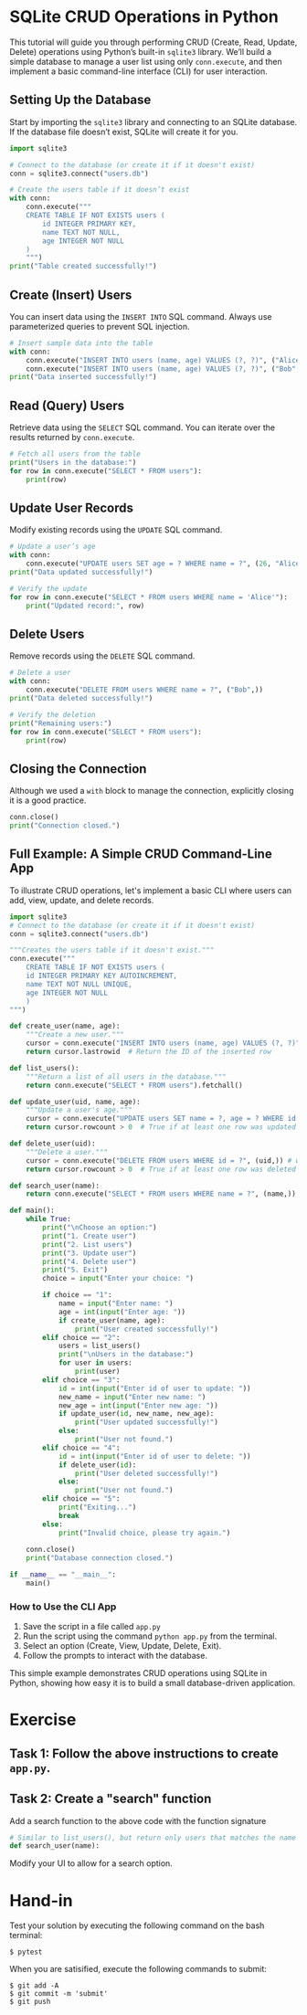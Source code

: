 # SQLite CRUD Operations in Python

This tutorial will guide you through performing CRUD (Create, Read, Update, Delete)
operations using Python’s built-in `sqlite3` library. We’ll build a simple database
to manage a user list using only `conn.execute`, and then implement a basic command-line
interface (CLI) for user interaction.

## Setting Up the Database

Start by importing the `sqlite3` library and connecting to an SQLite database. If the
database file doesn’t exist, SQLite will create it for you.

```python
import sqlite3

# Connect to the database (or create it if it doesn't exist)
conn = sqlite3.connect("users.db")

# Create the users table if it doesn’t exist
with conn:
    conn.execute("""
    CREATE TABLE IF NOT EXISTS users (
        id INTEGER PRIMARY KEY,
        name TEXT NOT NULL,
        age INTEGER NOT NULL
    )
    """)
print("Table created successfully!")
```

## Create (Insert) Users

You can insert data using the `INSERT INTO` SQL command. Always use parameterized queries to prevent SQL injection.

```python
# Insert sample data into the table
with conn:
    conn.execute("INSERT INTO users (name, age) VALUES (?, ?)", ("Alice", 25))
    conn.execute("INSERT INTO users (name, age) VALUES (?, ?)", ("Bob", 30))
print("Data inserted successfully!")
```

## Read (Query) Users

Retrieve data using the `SELECT` SQL command. You can iterate over the results returned by `conn.execute`.

```python
# Fetch all users from the table
print("Users in the database:")
for row in conn.execute("SELECT * FROM users"):
    print(row)
```

## Update User Records

Modify existing records using the `UPDATE` SQL command.

```python
# Update a user’s age
with conn:
    conn.execute("UPDATE users SET age = ? WHERE name = ?", (26, "Alice"))
print("Data updated successfully!")

# Verify the update
for row in conn.execute("SELECT * FROM users WHERE name = 'Alice'"):
    print("Updated record:", row)
```

## Delete Users

Remove records using the `DELETE` SQL command.

```python
# Delete a user
with conn:
    conn.execute("DELETE FROM users WHERE name = ?", ("Bob",))
print("Data deleted successfully!")

# Verify the deletion
print("Remaining users:")
for row in conn.execute("SELECT * FROM users"):
    print(row)
```

## Closing the Connection

Although we used a `with` block to manage the connection, explicitly closing it is a good practice.

```python
conn.close()
print("Connection closed.")
```

## Full Example: A Simple CRUD Command-Line App

To illustrate CRUD operations, let's implement a basic CLI where users can add, view, update, and delete records.

```python
import sqlite3
# Connect to the database (or create it if it doesn't exist)
conn = sqlite3.connect("users.db")

"""Creates the users table if it doesn't exist."""
conn.execute("""
    CREATE TABLE IF NOT EXISTS users (
    id INTEGER PRIMARY KEY AUTOINCREMENT,
    name TEXT NOT NULL UNIQUE,
    age INTEGER NOT NULL
    )
""")

def create_user(name, age):
    """Create a new user."""
    cursor = conn.execute("INSERT INTO users (name, age) VALUES (?, ?)", (name, age))
    return cursor.lastrowid  # Return the ID of the inserted row

def list_users():
    """Return a list of all users in the database."""
    return conn.execute("SELECT * FROM users").fetchall()

def update_user(uid, name, age):
    """Update a user's age."""
    cursor = conn.execute("UPDATE users SET name = ?, age = ? WHERE id = ?", (name, age, uid))
    return cursor.rowcount > 0  # True if at least one row was updated

def delete_user(uid):
    """Delete a user."""
    cursor = conn.execute("DELETE FROM users WHERE id = ?", (uid,)) # we need to provide a comma if we only have 1 value
    return cursor.rowcount > 0  # True if at least one row was deleted

def search_user(name):
    return conn.execute("SELECT * FROM users WHERE name = ?", (name,)).fetchall()

def main():
    while True:
        print("\nChoose an option:")
        print("1. Create user")
        print("2. List users")
        print("3. Update user")
        print("4. Delete user")
        print("5. Exit")
        choice = input("Enter your choice: ")

        if choice == "1":
            name = input("Enter name: ")
            age = int(input("Enter age: "))
            if create_user(name, age):
                print("User created successfully!")
        elif choice == "2":
            users = list_users()
            print("\nUsers in the database:")
            for user in users:
                print(user)
        elif choice == "3":
            id = int(input("Enter id of user to update: "))
            new_name = input("Enter new name: ")
            new_age = int(input("Enter new age: "))
            if update_user(id, new_name, new_age):
                print("User updated successfully!")
            else:
                print("User not found.")
        elif choice == "4":
            id = int(input("Enter id of user to delete: "))
            if delete_user(id):
                print("User deleted successfully!")
            else:
                print("User not found.")
        elif choice == "5":
            print("Exiting...")
            break
        else:
            print("Invalid choice, please try again.")
    
    conn.close()
    print("Database connection closed.")

if __name__ == "__main__":
    main()
```

### How to Use the CLI App
1. Save the script in a file called `app.py`
2. Run the script using the command `python app.py` from the terminal.
3. Select an option (Create, View, Update, Delete, Exit).
4. Follow the prompts to interact with the database.

This simple example demonstrates CRUD operations using SQLite in Python,
showing how easy it is to build a small database-driven application.

# Exercise

## Task 1: Follow the above instructions to create `app.py`.

## Task 2: Create a "search" function

Add a search function to the above code with the function signature

```python
# Similar to list_users(), but return only users that matches the name provided
def search_user(name):
```

Modify your UI to allow for a search option.

# Hand-in

Test your solution by executing the following command on the bash terminal:

```shell
$ pytest
```

When you are satisified, execute the following commands to submit:

```shell
$ git add -A
$ git commit -m 'submit'
$ git push
```
